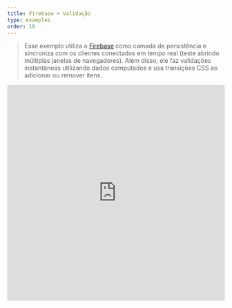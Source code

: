 ```yaml
---
title: Firebase + Validação
type: examples
order: 10
---
```


> Esse exemplo utiliza o [Firebase](https://firebase.google.com/) como camada de persistência e sincroniza com os clientes conectados em tempo real (teste abrindo múltiplas janelas de navegadores). Além disso, ele faz validações instantâneas utilizando dados computados e usa transições CSS ao adicionar ou remover itens.

<iframe src="https://codesandbox.io/embed/github/vuejs/vuejs.org/tree/master/src/v2/examples/vue-20-firebase-validation?codemirror=1&hidedevtools=1&hidenavigation=1&theme=light" style="width:100%; height:500px; border:0; border-radius: 4px; overflow:hidden;" title="vue-20-template-compilation" allow="geolocation; microphone; camera; midi; vr; accelerometer; gyroscope; payment; ambient-light-sensor; encrypted-media; usb" sandbox="allow-modals allow-forms allow-popups allow-scripts allow-same-origin"></iframe>
